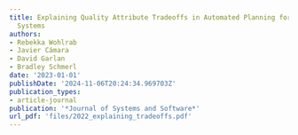 ```yaml
---
title: Explaining Quality Attribute Tradeoffs in Automated Planning for Self-Adaptive
  Systems
authors:
- Rebekka Wohlrab
- Javier Cámara
- David Garlan
- Bradley Schmerl
date: '2023-01-01'
publishDate: '2024-11-06T20:24:34.969703Z'
publication_types:
- article-journal
publication: '*Journal of Systems and Software*'
url_pdf: 'files/2022_explaining_tradeoffs.pdf'
---
```

